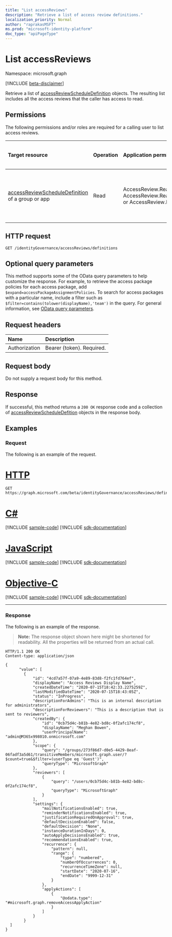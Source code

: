```yaml
---
title: "List accessReviews"
description: "Retrieve a list of access review definitions."
localization_priority: Normal
author: "raprakasMSFT"
ms.prod: "microsoft-identity-platform"
doc_type: "apiPageType"
---
```


# List accessReviews

Namespace: microsoft.graph

[!INCLUDE [beta-disclaimer](../../includes/beta-disclaimer.md)]

Retrieve a list of [accessReviewScheduleDefinition](../resources/accesspackage.md) objects.  The resulting list includes all the access reviews that the caller has access to read.

## Permissions

The following permissions and/or roles are required for a calling user to list access reviews.

| Target resource | Operation | Application permissions | Required directory role of the calling user |
|:----------------|:------------------|:------------|:--------------------------------------------|
|[accessReviewScheduleDefinition](accessreviewscheduledefinition.md) of a group or app | Read | AccessReview.Read.All, AccessReview.ReadWrite.Membership or AccessReview.ReadWrite.All | Global Administrator, Security Administrator, Security Reader or User Administrator |

## HTTP request

<!-- { "blockType": "ignored" } -->

```http
GET /identityGovernance/accessReviews/definitions
```

## Optional query parameters

This method supports some of the OData query parameters to help customize the response. For example, to retrieve the access package policies for each access package, add `$expand=accessPackageAssignmentPolicies`. To search for access packages with a particular name, include a filter such as `$filter=contains(tolower(displayName),'team')` in the query. For general information, see [OData query parameters](/graph/query-parameters).

## Request headers

| Name      |Description|
|:----------|:----------|
| Authorization | Bearer \{token\}. Required. |

## Request body

Do not supply a request body for this method.

## Response

If successful, this method returns a `200 OK` response code and a collection of [accessReviewScheduleDefition](../resources/accesspackage.md) objects in the response body.

## Examples

### Request

The following is an example of the request.

# [HTTP](#tab/http)
<!-- {
  "blockType": "request",
  "name": "get_accesspackages"
}-->

```msgraph-interactive
GET https://graph.microsoft.com/beta/identityGovernance/accessReviews/definitions
```
# [C#](#tab/csharp)
[!INCLUDE [sample-code](../includes/snippets/csharp/get-accesspackages-csharp-snippets.md)]
[!INCLUDE [sdk-documentation](../includes/snippets/snippets-sdk-documentation-link.md)]

# [JavaScript](#tab/javascript)
[!INCLUDE [sample-code](../includes/snippets/javascript/get-accesspackages-javascript-snippets.md)]
[!INCLUDE [sdk-documentation](../includes/snippets/snippets-sdk-documentation-link.md)]

# [Objective-C](#tab/objc)
[!INCLUDE [sample-code](../includes/snippets/objc/get-accesspackages-objc-snippets.md)]
[!INCLUDE [sdk-documentation](../includes/snippets/snippets-sdk-documentation-link.md)]

---


### Response

The following is an example of the response.

> **Note:** The response object shown here might be shortened for readability. All the properties will be returned from an actual call.

<!-- {
  "blockType": "response",
  "truncated": true,
  "@odata.type": "microsoft.graph.accessPackage",
  "isCollection": true
} -->

```http
HTTP/1.1 200 OK
Content-type: application/json

{
      "value": [
        {
            "id": "4cd7a57f-07a9-4e89-83d8-f2fc1fd764ef",
            "displayName": "Access Reviews Display Name",
            "createdDateTime": "2020-07-15T18:42:33.2275259Z",
            "lastModifiedDateTime": "2020-07-15T18:43:05Z",
            "status": "InProgress",
            "descriptionForAdmins": "This is an internal description for administrators",
            "descriptionForReviewers": "This is a description that is sent to reviewers",
            "createdBy": {
                "id": "0cb75d4c-b81b-4e82-bd8c-0f2afc174cf8",
                "displayName": "Meghan Bowen",
                "userPrincipalName": "admin@M365x998010.onmicrosoft.com"
            },
            "scope": {
                "query": "/groups/273f86d7-d0e5-4429-8eaf-06fadf3a5d61/transitiveMembers/microsoft.graph.user/?$count=true&$filter=(userType eq 'Guest')",
                "queryType": "MicrosoftGraph"
            },
            "reviewers": [
                {
                    "query": "/users/0cb75d4c-b81b-4e82-bd8c-0f2afc174cf8",
                    "queryType": "MicrosoftGraph"
                }
            ],
            "settings": {
                "mailNotificationsEnabled": true,
                "reminderNotificationsEnabled": true,
                "justificationRequiredOnApproval": true,
                "defaultDecisionEnabled": false,
                "defaultDecision": "None",
                "instanceDurationInDays": 0,
                "autoApplyDecisionsEnabled": true,
                "recommendationsEnabled": true,
                "recurrence": {
                    "pattern": null,
                    "range": {
                        "type": "numbered",
                        "numberOfOccurrences": 0,
                        "recurrenceTimeZone": null,
                        "startDate": "2020-07-16",
                        "endDate": "9999-12-31"
                    }
                },
                "applyActions": [
                    {
                        "@odata.type": "#microsoft.graph.removeAccessApplyAction"
                    }
                ]
            }
        }
  ]
}
```

<!-- uuid: 16cd6b66-4b1a-43a1-adaf-3a886856ed98
2019-02-04 14:57:30 UTC -->
<!-- {
  "type": "#page.annotation",
  "description": "List accessPackages",
  "keywords": "",
  "section": "documentation",
  "tocPath": ""
}-->
